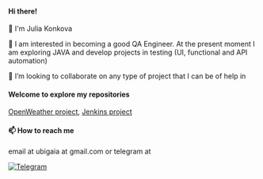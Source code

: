#### Hi there!

👋 I'm Julia Konkova

👀 I am interested in becoming a good QA Engineer. At the present moment I am exploring JAVA and develop projects in testing (UI, functional and API automation)

💞️ I’m looking to collaborate on any type of project that I can be of help in

#### Welcome to explore my repositories
[OpenWeather project](https://github.com/Yulia-Haia/OpenWeatherJava_05),
[Jenkins project](https://github.com/Yulia-Haia/JenkinsQa_2023)

#### 📫 How to reach me 
email at ubigaia at gmail.com 
or telegram at

[![Telegram](https://img.shields.io/badge/Telegram-blue?style=for-the-badge&logo=telegram&logoColor=white)](https://t.me/ubigaia)

<!--
**Yulia-Haia/Yulia-Haia** is a ✨ _special_ ✨ repository because its `README.md` (this file) appears on your GitHub profile.

Here are some ideas to get you started:

- 🔭 I’m currently working on ...
- 🌱 I’m currently learning ...
- 👯 I’m looking to collaborate on ...
- 🤔 I’m looking for help with ...
- 💬 Ask me about ...
- 📫 How to reach me: ...
- 😄 Pronouns: ...
- ⚡ Fun fact: ...
-->
